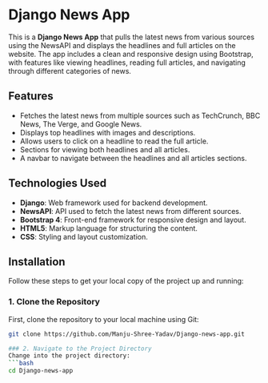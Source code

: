 # Django News App

This is a **Django News App** that pulls the latest news from various sources using the NewsAPI and displays the headlines and full articles on the website. The app includes a clean and responsive design using Bootstrap, with features like viewing headlines, reading full articles, and navigating through different categories of news.

## Features

- Fetches the latest news from multiple sources such as TechCrunch, BBC News, The Verge, and Google News.
- Displays top headlines with images and descriptions.
- Allows users to click on a headline to read the full article.
- Sections for viewing both headlines and all articles.
- A navbar to navigate between the headlines and all articles sections.

## Technologies Used

- **Django**: Web framework used for backend development.
- **NewsAPI**: API used to fetch the latest news from different sources.
- **Bootstrap 4**: Front-end framework for responsive design and layout.
- **HTML5**: Markup language for structuring the content.
- **CSS**: Styling and layout customization.

## Installation

Follow these steps to get your local copy of the project up and running:

### 1. Clone the Repository

First, clone the repository to your local machine using Git:

```bash
git clone https://github.com/Manju-Shree-Yadav/Django-news-app.git

### 2. Navigate to the Project Directory
Change into the project directory:
```bash
cd Django-news-app

